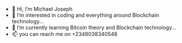 - 👋 Hi, I’m Michael Joseph
- 👀 I’m interested in coding and everything around Blockchain technology...
- 🌱 I’m currently learning Bitcoin theory and Blockchain technology...
- 📫 you can reach me on +2348038340548

<!---
MichaelllJoseph/MichaelllJoseph is a ✨ special ✨ repository because its `README.md` (this file) appears on your GitHub profile.
You can click the Preview link to take a look at your changes.
--->
